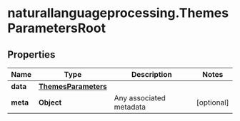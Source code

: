 # naturallanguageprocessing.ThemesParametersRoot

## Properties

Name | Type | Description | Notes
------------ | ------------- | ------------- | -------------
**data** | [**ThemesParameters**](ThemesParameters.md) |  | 
**meta** | **Object** | Any associated metadata | [optional] 


